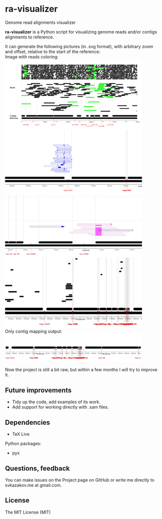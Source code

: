 # ra-visualizer
Genome read alignments visualizer

**ra-visualizer** is a Python script for visualizing genome reads and/or contigs alignments to reference.

It can generate the following pictures (in .svg format), with arbitrary zoom and offset, relative to the start 
of the reference:<br/>
Image with reads coloring:<br/>
<img src="pics/pic-useful-reads.jpg" alt="Image with useful reads coloring" width="450"> <br/>
<img src="pics/pic1.png" alt="Image 1" width="450"><br/>
<img src="pics/pic2.jpg" alt="Image 2" width="450"><br/>
<img src="pics/pic4.jpg" alt="Image 4" width="450"><br/>
Only contig mapping output:<br/>
<img src="pics/pic-contigs-mapping.jpg" alt="Image with contigs mapping" width="450"><br/>


Now the project is still a bit raw, but within a few months I will try to improve it.


## Future improvements

* Tidy up the code, add examples of its work.
* Add support for working directly with .sam files.

## Dependencies
* TeX Live

Python packages:
* pyx

## Questions, feedback
You can make issues on the Project page on GitHub or write me directly to svkazakov.me at gmail.com.

## License
The MIT License (MIT)
